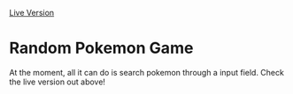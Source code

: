 [Live Version](https://sh-pokemon-list.herokuapp.com/)

# Random Pokemon Game

At the moment, all it can do is search pokemon through a input field. Check the
live version out above!
